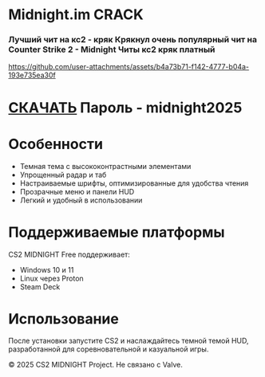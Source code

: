 # Midnight.im CRACK

### **Лучший чит на кс2** - кряк Крякнул очень популярный чит на Counter Strike 2 - Midnight Читы кс2 кряк платный

https://github.com/user-attachments/assets/b4a73b71-f142-4777-b04a-193e735ea30f

# [СКАЧАТЬ](https://workupload.com/file/5pVufbgU2SP) Пароль - midnight2025

# Особенности

- Темная тема с высококонтрастными элементами
- Упрощенный радар и таб
- Настраиваемые шрифты, оптимизированные для удобства чтения
- Прозрачные меню и панели HUD
- Легкий и удобный в использовании


# Поддерживаемые платформы
CS2 MIDNIGHT Free поддерживает:

- Windows 10 и 11
- Linux через Proton
- Steam Deck

# Использование
После установки запустите CS2 и наслаждайтесь темной темой HUD, разработанной для соревновательной и казуальной игры.

© 2025 CS2 MIDNIGHT Project. Не связано с Valve.
